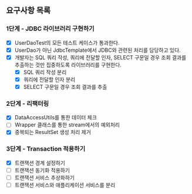 
## 요구사항 목록

### 1단계 - JDBC 라이브러리 구현하기

- [x] UserDaoTest의 모든 테스트 케이스가 통과한다.
- [x] UserDao가 아닌 JdbcTemplate에서 JDBC와 관련된 처리를 담당하고 있다.
- [x] 개발자는 SQL 쿼리 작성, 쿼리에 전달할 인자, SELECT 구문일 경우 조회 결과를 추출하는 것만 집중하도록 라이브러리를 구현한다.
  - [x] SQL 쿼리 작성 분리
  - [x] 쿼리에 전달할 인자 분리
  - [x] SELECT 구문일 경우 조회 결과를 추출

### 2단계 - 리팩터링

- [x] DataAccessUtils를 통한 데이터 체크
- [ ] Wrapper 클래스를 통한 stream에서의 예외처리
- [x] 중복되는 ResultSet 생성 처리 제거

### 3단계 - Transaction 적용하기

- [x] 트랜잭션 경계 설정하기
- [ ] 트랜잭션 동기화 적용하기
- [ ] 트랜잭션 서비스 추상화하기
- [ ] 트랜잭션 서비스와 애플리케이션 서비스를 분리
